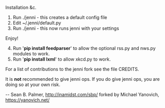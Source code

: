 Installation &c.

1. Run ./jenni - this creates a default config file
2. Edit ~/.jenni/default.py
3. Run ./jenni - this now runs jenni with your settings

Enjoy!

4. Run '**pip install feedparser**' to allow the optional rss.py and nws.py modules to work.
5. Run '**pip install lxml**' to allow xkcd.py to work.

For a list of contributions to the jenni fork see the file CREDITS.

It is **not** recommended to give jenni ops. If you do give jenni ops, you are doing so at your own risk.

--
Sean B. Palmer, http://inamidst.com/sbp/ forked by Michael Yanovich, https://yanovich.net/
